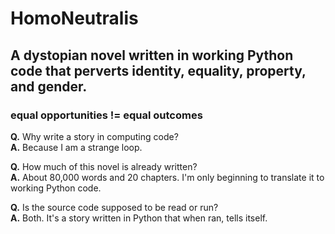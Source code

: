 # HomoNeutralis

## A dystopian novel written in working Python code that perverts identity, equality, property, and gender.

### equal opportunities != equal outcomes

**Q.** Why write a story in computing code?  
**A.** Because I am a strange loop.

**Q.** How much of this novel is already written?  
**A.** About 80,000 words and 20 chapters. I'm only beginning to translate it to working Python code.

**Q.** Is the source code supposed to be read or run?  
**A.** Both. It's a story written in Python that when ran, tells itself. 